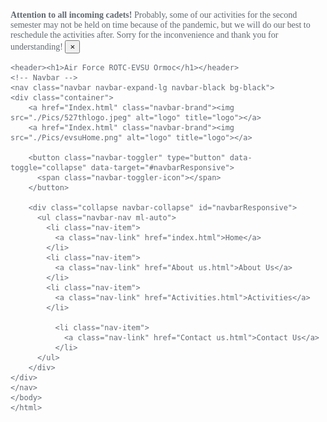 <!DOCTYPE html>
<html lang="en">
<head>
    <meta charset="UTF-8">
    <meta name="viewport" content="width=device-width, initial-scale=1.0, viewport-fit=cover">
    <title>Air Force ROTC-EVSU Ormoc</title>
    <link rel="shortcut icon" href="./Pics/airplane.ico">
    <link rel="stylesheet" href="../bootstrap-4.5.3-dist (1)/bootstrap-4.5.3-dist/css/bootstrap.min.css">
    <link rel="stylesheet" href="https://cdn.jsdelivr.net/npm/bootstrap@4.5.3/dist/css/bootstrap.min.css">
    <link href="https://fonts.googleapis.com/css2?family=Rammetto+One&display=swap" rel="stylesheet">
    <script src="https://code.jquery.com/jquery-3.5.1.slim.min.js" integrity="sha384-DfXdz2htPH0lsSSs5nCTpuj/zy4C+OGpamoFVy38MVBnE+IbbVYUew+OrCXaRkfj" crossorigin="anonymous"></script>
    <script src="https://cdn.jsdelivr.net/npm/popper.js@1.16.1/dist/umd/popper.min.js" integrity="sha384-9/reFTGAW83EW2RDu2S0VKaIzap3H66lZH81PoYlFhbGU+6BZp6G7niu735Sk7lN" crossorigin="anonymous"></script>
    <script src="https://cdn.jsdelivr.net/npm/bootstrap@4.5.3/dist/js/bootstrap.min.js" integrity="sha384-w1Q4orYjBQndcko6MimVbzY0tgp4pWB4lZ7lr30WKz0vr/aWKhXdBNmNb5D92v7s" crossorigin="anonymous"></script>
</head>

<style>
body{
  overflow-x: hidden;
  font-family: 'lobster', 'Times New Roman', Times, serif; 
  color: #616971;
 
}
header{ 
  background-color: rgb(247, 248, 252);
  color: rgb(34, 16, 202);
  padding: 20px;
  text-align: center;
  font-family:'Rammetto One';
}

.navbar-brand img{  
  height: 6rem; 
 
}
.navbar{
  font-size: 1.15rem;
  font-weight: 600;
  letter-spacing: .1rem;
  background-color: rgb(187, 14, 14);
}
.nav-item{
  padding: .5rem;
}
.nav-link{
  color: #2b86bb!important;
}
.nav-link.active,
.nav-link:hover {
  color:#4981b3!important;
}
/* carousel */
#carousel {
  box-shadow: 0 1rem 1rem rgba(0,0, 0,1);
}
.carousel-inner {
  max-height: 50rem!important;
}
.carousel-item-next,
.carousel-item-prev,
.carousel.item.active{
  transition: transform 2.2s ease;
}
.carousel-caption{
  position: absolute;
  top: 54%;
  transform: translateY(-50%);
  text-transform: uppercase;
}
.bg-custom{
  background-color: rgba(0,0, 0,.4);
  color: white;
  border-radius: 1rem;
}
.carousel-caption h1 {
font-size: 3.8rem;
font-family: 'serif';
text-shadow: .1rem .1rem .3rem rgba(0,0, 0,1);
}
.border-primary{
  border-top: .2rem solid #4981b3!important;
}
.carousel-caption h4 {
  font-size: 2.8rem;
  font-family: 'serif';
  text-shadow: .1rem .1rem .2rem rgba(0,0, 0,1);
}
.btn-lg{
  border-radius: 0;
  text-transform: uppercase;
  font-size: 1rem;
  font-family: serif;
  border-width: medium;
}
.btn-danger{
  background-color: #AC2615;
  border: .05rem solid #AC2615;
}
.btn-primary{
  background-color: #4981b3;
  border: .05rem solid #4981b3;
}
.btn-primary:hover,
.btn-primary:focus{
  background-color: #c05d1b!important;
  border: .05rem solid #68a0d2!important;
}



/* end of carousel */
footer{
    background-color: #464442;
    padding: 1rem 2rem 3rem;
}

footer img{
    height: 10rem;
    margin: 1.5rem 0;
}
footer p, footer a, .socket a{
    color: white;
    text-decoration: none;

}

footer .svg-inline--fa{
    font-size: 2.3rem;
}
footer .svg-inline--fa:hover{
    columns: #489de7;
}
@media (max-width: 1199.98px){

}
@media (max-width: 767.98px){

}</style>


<body>

  <div class="alert alert-warning alert-dismissible fade show" role="alert">
    <strong>  Attention to all incoming cadets!</strong> Probably, some of our activities for the second semester may not be held on time because of the pandemic,
             but we will do our best to reschedule the activities after. Sorry for the inconvenience and thank you for understanding!
    <button type="button" class="close" data-dismiss="alert" aria-label="Close">
      <span aria-hidden="true">&times;</span>
    </button>
  </div>

    <header><h1>Air Force ROTC-EVSU Ormoc</h1></header>
    <!-- Navbar -->
    <nav class="navbar navbar-expand-lg navbar-black bg-black">
    <div class="container">
        <a href="Index.html" class="navbar-brand"><img src="./Pics/527thlogo.jpeg" alt="logo" title="logo"></a>
        <a href="Index.html" class="navbar-brand"><img src="./Pics/evsuHome.png" alt="logo" title="logo"></a>

        <button class="navbar-toggler" type="button" data-toggle="collapse" data-target="#navbarResponsive">
          <span class="navbar-toggler-icon"></span>
        </button>

        <div class="collapse navbar-collapse" id="navbarResponsive">
          <ul class="navbar-nav ml-auto">
            <li class="nav-item">
              <a class="nav-link" href="index.html">Home</a>
            </li>
            <li class="nav-item">
              <a class="nav-link" href="About us.html">About Us</a>
            </li>
            <li class="nav-item">
              <a class="nav-link" href="Activities.html">Activities</a>
            </li>
          
              <li class="nav-item">
                <a class="nav-link" href="Contact us.html">Contact Us</a>
              </li>
          </ul>
        </div>
    </div>
    </nav>
    </body>
    </html>
    